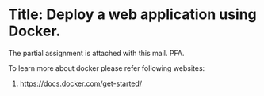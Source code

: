 # Title: Deploy a web application using Docker.

The partial assignment is attached with this mail. PFA. 

To learn more about docker please refer following websites:
1) https://docs.docker.com/get-started/
